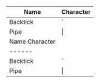 | Name     | Character |
| ---      | ---       |
| Backtick | `         |
| Pipe     | \|        |
| Name       Character |
| ------               |
| Backtick | `         |
| Pipe     | \|        |
